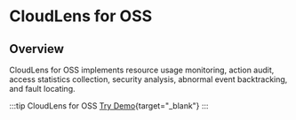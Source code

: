 # CloudLens for OSS

## Overview

CloudLens for OSS implements resource usage monitoring, action audit, access statistics collection, security analysis, abnormal event backtracking, and fault locating.

:::tip CloudLens for OSS
[Try Demo](/playground/demo.html?dest=/lognext/app/oss_lens){target="_blank"}
:::
